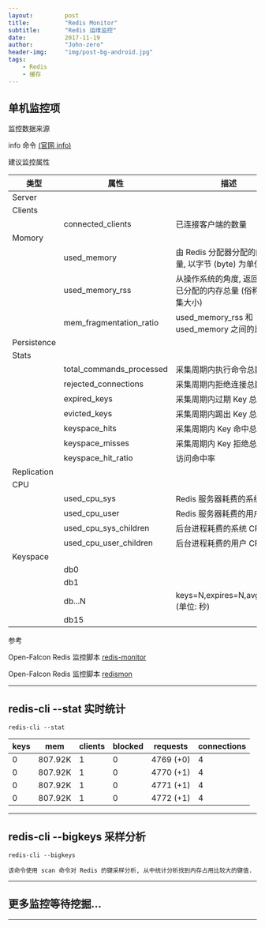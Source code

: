 ```yaml
---
layout:     	post
title:        	"Redis Monitor"
subtitle:     	"Redis 运维监控"
date:         	2017-11-19
author:       	"John-zero"
header-img: 	"img/post-bg-android.jpg"
tags:
    - Redis
    - 缓存
---
```



## 单机监控项

监控数据来源

  info 命令 <a href="https://redis.io/commands/info" target="_blank">(官网 info)</a> 
	
建议监控属性

 类型 		| 属性 | 描述
------------|-------------------------------|---------------------------------------------------------------------------	
Server 		| 								|
Clients 	| 								|
			| connected_clients 			| 已连接客户端的数量
Momory 		| 								|
			| used_memory 					| 由 Redis 分配器分配的内存总量, 以字节 (byte) 为单位
			| used_memory_rss 				| 从操作系统的角度, 返回 Redis 已分配的内存总量 (俗称常驻集大小)
			| mem_fragmentation_ratio 		| used_memory_rss 和 used_memory 之间的比率
Persistence	| 								|		
Stats 		| 								|
			| total_commands_processed 		| 采集周期内执行命令总数
			| rejected_connections 			| 采集周期内拒绝连接总数
			| expired_keys 					| 采集周期内过期 Key 总数
			| evicted_keys 					| 采集周期内踢出 Key 总数
			| keyspace_hits 				| 采集周期内 Key 命中总数	
			| keyspace_misses 				| 采集周期内 Key 拒绝总数
			| keyspace_hit_ratio 			| 访问命中率
Replication | 								|
CPU			| 								|
			| used_cpu_sys 					| Redis 服务器耗费的系统 CPU
			| used_cpu_user 				| Redis 服务器耗费的用户 CPU
			| used_cpu_sys_children 		| 后台进程耗费的系统 CPU
			| used_cpu_user_children 		| 后台进程耗费的用户 CPU
Keyspace	| 								|
			| db0							|
			| db1							|
			| db...N						| keys=N,expires=N,avg_ttl=N (单位: 秒)
			| db15							|
			
参考

  Open-Falcon Redis 监控脚本 <a href="https://github.com/iambocai/falcon-monit-scripts/tree/master/redis" target="_blank">redis-monitor</a>
	
  Open-Falcon Redis 监控脚本 <a href="https://github.com/ZhuoRoger/redismon" target="_blank">redismon</a> 
	
***

## redis-cli --stat 实时统计

	redis-cli --stat
	
keys      | mem      | clients | blocked | requests            | connections
----------|----------|---------|---------|---------------------|------------
0         | 807.92K  | 1       | 0       | 4769 (+0)           | 4           
0         | 807.92K  | 1       | 0       | 4770 (+1)           | 4           
0         | 807.92K  | 1       | 0       | 4771 (+1)           | 4           
0         | 807.92K  | 1       | 0       | 4772 (+1)           | 4

***

## redis-cli --bigkeys 采样分析

	redis-cli --bigkeys
	
	该命令使用 scan 命令对 Redis 的键采样分析, 从中统计分析找到内存占用比较大的键值.

***

## 更多监控等待挖掘...

***

	
	